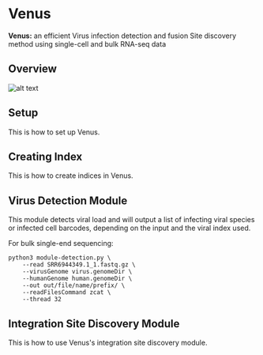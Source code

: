 # Venus
**Venus:** an efficient Virus infection detection and fusion Site discovery method using single-cell and bulk RNA-seq data

## Overview
![alt text](https://github.com/aicb-ZhangLabs/Venus/blob/main/Fig2.tiff)

## Setup
This is how to set up Venus.

## Creating Index
This is how to create indices in Venus.

## Virus Detection Module
This module detects viral load and will output a list of infecting viral species or infected cell barcodes, depending on the input and the viral index used.

For bulk single-end sequencing:
```
python3 module-detection.py \
    --read SRR6944349.1_1.fastq.gz \
    --virusGenome virus.genomeDir \
    --humanGenome human.genomeDir \
    --out out/file/name/prefix/ \
    --readFilesCommand zcat \
    --thread 32
```

## Integration Site Discovery Module
This is how to use Venus's integration site discovery module.
